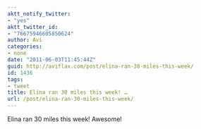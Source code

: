 ```yaml
---
aktt_notify_twitter:
- "yes"
aktt_twitter_id:
- "76675946605850624"
author: Avi
categories:
- none
date: "2011-06-03T11:45:44Z"
guid: http://aviflax.com/post/elina-ran-30-miles-this-week/
id: 1436
tags:
- tweet
title: Elina ran 30 miles this week! …
url: /post/elina-ran-30-miles-this-week/
---
```

Elina ran 30 miles this week! Awesome!